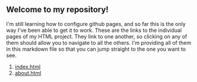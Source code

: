 ## Welcome to my repository!

I'm still learning how to configure github pages, and so far this is the only way I've been able to get it to work.
These are the links to the individual pages of my HTML project. They link to one another, so clicking on any of them should allow you to navigate to all the others.
I'm providing all of them in this markdown file so that you can jump straight to the one you want to see.

1. [index.html](https://oansari1.github.io/Olympic_College_Oshman_Ansari_CIS_155_Spring_2021/Project/V1/index.html)
2. [about.html](https://oansari1.github.io/Olympic_College_Oshman_Ansari_CIS_155_Spring_2021/Project/V1/about.html)
